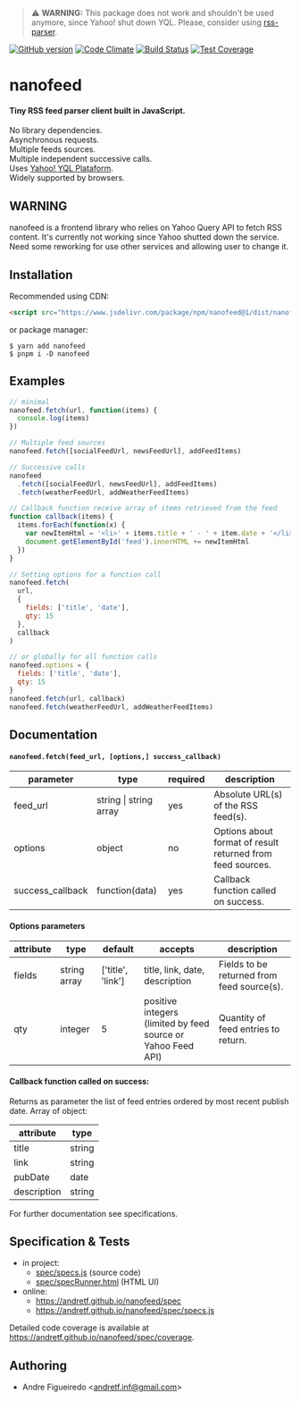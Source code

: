 > :warning: **WARNING:** This package does not work and shouldn't be used anymore, since Yahoo! shut down YQL. Please, consider using [rss-parser](https://github.com/rbren/rss-parser).






[![GitHub version](https://badge.fury.io/gh/andretf%2Fnanofeed.svg)](https://badge.fury.io/gh/andretf%2Fnanofeed)
[![Code Climate](https://codeclimate.com/github/andretf/nanofeed/badges/gpa.svg)](https://codeclimate.com/github/andretf/nanofeed)
[![Build Status](https://travis-ci.org/andretf/nanofeed.svg?branch=master)](https://travis-ci.org/andretf/nanofeed)
[![Test Coverage](https://codeclimate.com/github/andretf/nanofeed/badges/coverage.svg)](https://codeclimate.com/github/andretf/nanofeed/coverage)

# nanofeed

#### Tiny RSS feed parser client built in JavaScript.

No library dependencies.<br>
Asynchronous requests.<br>
Multiple feeds sources.<br>
Multiple independent successive calls.<br>
Uses [Yahoo! YQL Plataform](https://developer.yahoo.com/yql).<br>
Widely supported by browsers.

## WARNING

nanofeed is a frontend library who relies on Yahoo Query API to fetch RSS content. It's currently not working since Yahoo shutted down the service. Need some reworking for use other services and allowing user to change it.

## Installation

Recommended using CDN:

```HTML
<script src="https://www.jsdelivr.com/package/npm/nanofeed@1/dist/nanofeed.min.js"></script>
```

or package manager:

    $ yarn add nanofeed
    $ pnpm i -D nanofeed

## Examples

```javascript
// minimal
nanofeed.fetch(url, function(items) {
  console.log(items)
})

// Multiple feed sources
nanofeed.fetch([socialFeedUrl, newsFeedUrl], addFeedItems)

// Successive calls
nanofeed
  .fetch([socialFeedUrl, newsFeedUrl], addFeedItems)
  .fetch(weatherFeedUrl, addWeatherFeedItems)

// Callback function receive array of items retrieved from the feed
function callback(items) {
  items.forEach(function(x) {
    var newItemHtml = '<li>' + items.title + ' - ' + item.date + '</li>'
    document.getElementById('feed').innerHTML += newItemHtml
  })
}

// Setting options for a function call
nanofeed.fetch(
  url,
  {
    fields: ['title', 'date'],
    qty: 15
  },
  callback
)

// or globally for all function calls
nanofeed.options = {
  fields: ['title', 'date'],
  qty: 15
}
nanofeed.fetch(url, callback)
nanofeed.fetch(weatherFeedUrl, addWeatherFeedItems)
```

## Documentation

#### `nanofeed.fetch(feed_url, [options,] success_callback)`

| parameter        | type                   | required | description                                                |
| ---------------- | ---------------------- | -------- | ---------------------------------------------------------- |
| feed_url         | string \| string array | yes      | Absolute URL(s) of the RSS feed(s).                        |
| options          | object                 | no       | Options about format of result returned from feed sources. |
| success_callback | function(data)         | yes      | Callback function called on success.                       |

#### Options parameters

| attribute | type         | default           | accepts                                                          | description                                |
| --------- | ------------ | ----------------- | ---------------------------------------------------------------- | ------------------------------------------ |
| fields    | string array | ['title', 'link'] | title, link, date, description                                   | Fields to be returned from feed source(s). |
| qty       | integer      | 5                 | positive integers <br>(limited by feed source or Yahoo Feed API) | Quantity of feed entries to return.        |

#### Callback function called on success:<br>

Returns as parameter the list of feed entries ordered by most recent publish date.
Array of object:

| attribute   | type   |
| ----------- | ------ |
| title       | string |
| link        | string |
| pubDate     | date   |
| description | string |

For further documentation see specifications.

## Specification & Tests

- in project:
  - [spec/specs.js](https://github.com/andretf/nanofeed/blob/master/spec/specs.js) (source code)
  - [spec/specRunner.html](https://github.com/andretf/nanofeed/blob/master/spec/specRunner.html) (HTML UI)
- online:
  - https://andretf.github.io/nanofeed/spec
  - https://andretf.github.io/nanofeed/spec/specs.js

Detailed code coverage is available at https://andretf.github.io/nanofeed/spec/coverage.

## Authoring

- Andre Figueiredo \<andretf.inf@gmail.com\>
